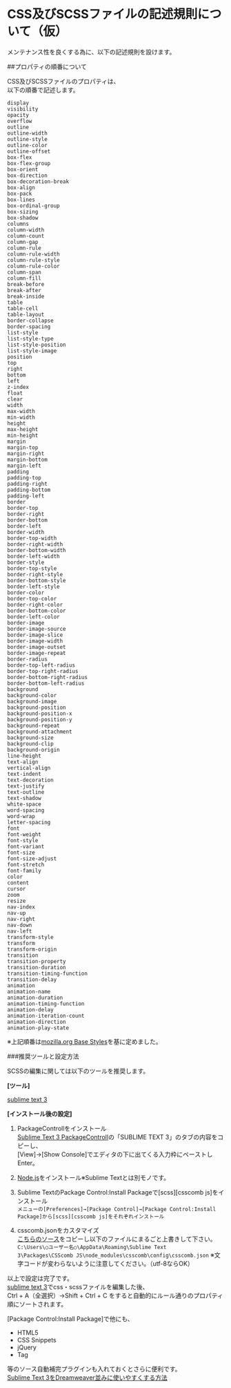 CSS及びSCSSファイルの記述規則について（仮）
=================

メンテナンス性を良くする為に、以下の記述規則を設けます。  

##プロパティの順番について

CSS及びSCSSファイルのプロパティは、  
以下の順番で記述します。
```appearance
display
visibility
opacity
overflow
outline
outline-width
outline-style
outline-color
outline-offset
box-flex
box-flex-group
box-orient
box-direction
box-decoration-break
box-align
box-pack
box-lines
box-ordinal-group
box-sizing
box-shadow
columns
column-width
column-count
column-gap
column-rule
column-rule-width
column-rule-style
column-rule-color
column-span
column-fill
break-before
break-after
break-inside
table
table-cell
table-layout
border-collapse
border-spacing
list-style
list-style-type
list-style-position
list-style-image
position
top
right
bottom
left
z-index
float
clear
width
max-width
min-width
height
max-height
min-height
margin
margin-top
margin-right
margin-bottom
margin-left
padding
padding-top
padding-right
padding-bottom
padding-left
border
border-top
border-right
border-bottom
border-left
border-width
border-top-width
border-right-width
border-bottom-width
border-left-width
border-style
border-top-style
border-right-style
border-bottom-style
border-left-style
border-color
border-top-color
border-right-color
border-bottom-color
border-left-color
border-image
border-image-source
border-image-slice
border-image-width
border-image-outset
border-image-repeat
border-radius
border-top-left-radius
border-top-right-radius
border-bottom-right-radius
border-bottom-left-radius
background
background-color
background-image
background-position
background-position-x
background-position-y
background-repeat
background-attachment
background-size
background-clip
background-origin
line-height
text-align
vertical-align
text-indent
text-decoration
text-justify
text-outline
text-shadow
white-space
word-spacing
word-wrap
letter-spacing
font
font-weight
font-style
font-variant
font-size
font-size-adjust
font-stretch
font-family
color
content
cursor
zoom
resize
nav-index
nav-up
nav-right
nav-down
nav-left
transform-style
transform
transform-origin
transition
transition-property
transition-duration
transition-timing-function
transition-delay
animation
animation-name
animation-duration
animation-timing-function
animation-delay
animation-iteration-count
animation-direction
animation-play-state
```
※上記順番は[mozilla.org Base Styles](http://www.mozilla.org/css/base/content.css)を基に定めました。


###推奨ツールと設定方法

SCSSの編集に関しては以下のツールを推奨します。  
  
__[ツール]__  

[sublime text 3](http://www.sublimetext.com/3)  
  
__[インストール後の設定]__  

1. PackageControllをインストール  
[Sublime Text 3 PackageControll](https://sublime.wbond.net/installation)の「SUBLIME TEXT 3」のタブの内容をコピーし、  
[View]→[Show Console]でエディタの下に出てくる入力枠にペーストしEnter。  
  
2. [Node.js](http://nodejs.org/)をインストール※Sublime Textとは別モノです。  
  
3. Sublime TextのPackage Control:Install Packageで[scss][csscomb js]をインストール  
```メニューの[Preferences]→[Package Control]→[Package Control:Install Package]から[scss][csscomb js]をそれぞれインストール```
  
4. csscomb.jsonをカスタマイズ  
[こちらのソース](https://github.com/SunriseDigital/improve-condition/blob/master/sublime_text/csscomb.json)をコピーし以下のファイルにまるごと上書きして下さい。  
```C:\Users\○ユーザー名○\AppData\Roaming\Sublime Text 3\Packages\CSScomb JS\node_modules\csscomb\config\csscomb.json```
※文字コードが変わらないように注意してください。（utf-8ならOK）  
  
  
以上で設定は完了です。  
[sublime text 3](http://www.sublimetext.com/3)でcss・scssファイルを編集した後、  
Ctrl + A（全選択）→Shift + Ctrl + C をすると自動的にルール通りのプロパティ順にソートされます。  
  
[Package Control:Install Package]で他にも、  
  
* HTML5
* CSS Snippets
* jQuery
* Tag
  
等のソース自動補完プラグインも入れておくとさらに便利です。  
[Sublime Text 3をDreamweaver並みに使いやすくする方法](http://catcher-in-the-tech.net/481/)